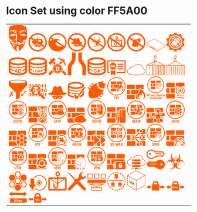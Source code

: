# Icon Set using color FF5A00

<table><tr><td>
<img src='Anon01.svg' alt='Anon01.svg' width='50px' />
<img src='Anti-Botnet02.svg' alt='Anti-Botnet02.svg' width='50px' />
<img src='Anti-Flood02.svg' alt='Anti-Flood02.svg' width='50px' />
<img src='Anti-Intrusion02.svg' alt='Anti-Intrusion02.svg' width='50px' />
<img src='Anti-Malware02.svg' alt='Anti-Malware02.svg' width='50px' />
<img src='Anti-Spam02.svg' alt='Anti-Spam02.svg' width='50px' />
<img src='Anti-Vuln02.svg' alt='Anti-Vuln02.svg' width='50px' />
<img src='appliance01.svg' alt='appliance01.svg' width='50px' />
<img src='AppSec01.svg' alt='AppSec01.svg' width='50px' />
<img src='Auth-AD01.svg' alt='Auth-AD01.svg' width='50px' />
<img src='Auth-LDAP01.svg' alt='Auth-LDAP01.svg' width='50px' />
<img src='BitcoinMine01.svg' alt='BitcoinMine01.svg' width='50px' />
<img src='Bottleneck01.svg' alt='Bottleneck01.svg' width='50px' />
<img src='Cert-CA01.svg' alt='Cert-CA01.svg' width='50px' />
<img src='Cert-SSL01.svg' alt='Cert-SSL01.svg' width='50px' />
<img src='cloud01.svg' alt='cloud01.svg' width='50px' />
<img src='container01.svg' alt='container01.svg' width='50px' />
<img src='container02.svg' alt='container02.svg' width='50px' />
<img src='ContentFilter01.svg' alt='ContentFilter01.svg' width='50px' />
<img src='ContentInspect01.svg' alt='ContentInspect01.svg' width='50px' />
<img src='Criminal01.svg' alt='Criminal01.svg' width='50px' />
<img src='DB-Sec01.svg' alt='DB-Sec01.svg' width='50px' />
<img src='Exploit01.svg' alt='Exploit01.svg' width='50px' />
<img src='FW02.svg' alt='FW02.svg' width='50px' />
<img src='FW03.svg' alt='FW03.svg' width='50px' />
<img src='FW-APcontrol02.svg' alt='FW-APcontrol02.svg' width='50px' />
<img src='FW-APcontrol03.svg' alt='FW-APcontrol03.svg' width='50px' />
<img src='FW-Carrier02.svg' alt='FW-Carrier02.svg' width='50px' />
<img src='FW-Carrier03.svg' alt='FW-Carrier03.svg' width='50px' />
<img src='FW-Cloud02.svg' alt='FW-Cloud02.svg' width='50px' />
<img src='FW-Cloud03.svg' alt='FW-Cloud03.svg' width='50px' />
<img src='FW-DC02.svg' alt='FW-DC02.svg' width='50px' />
<img src='FW-DC03.svg' alt='FW-DC03.svg' width='50px' />
<img src='FW-Dist02.svg' alt='FW-Dist02.svg' width='50px' />
<img src='FW-Dist03.svg' alt='FW-Dist03.svg' width='50px' />
<img src='FW-IntSeg02.svg' alt='FW-IntSeg02.svg' width='50px' />
<img src='FW-IntSeg03.svg' alt='FW-IntSeg03.svg' width='50px' />
<img src='FW-IPS02.svg' alt='FW-IPS02.svg' width='50px' />
<img src='FW-IPS03.svg' alt='FW-IPS03.svg' width='50px' />
<img src='FW-NextGen02.svg' alt='FW-NextGen02.svg' width='50px' />
<img src='FW-NextGen03.svg' alt='FW-NextGen03.svg' width='50px' />
<img src='FW-SDWAN02.svg' alt='FW-SDWAN02.svg' width='50px' />
<img src='FW-SDWAN03.svg' alt='FW-SDWAN03.svg' width='50px' />
<img src='FW-SWG02.svg' alt='FW-SWG02.svg' width='50px' />
<img src='FW-SWG03.svg' alt='FW-SWG03.svg' width='50px' />
<img src='FW-UTM01.svg' alt='FW-UTM01.svg' width='50px' />
<img src='FW-UTM03.svg' alt='FW-UTM03.svg' width='50px' />
<img src='FW-Virt01.svg' alt='FW-Virt01.svg' width='50px' />
<img src='FW-Virt03.svg' alt='FW-Virt03.svg' width='50px' />
<img src='FW-VPN02.svg' alt='FW-VPN02.svg' width='50px' />
<img src='FW-VPN03.svg' alt='FW-VPN03.svg' width='50px' />
<img src='hosted01.svg' alt='hosted01.svg' width='50px' />
<img src='Key01.svg' alt='Key01.svg' width='50px' />
<img src='Malware01.svg' alt='Malware01.svg' width='50px' />
<img src='Segmentation01.svg' alt='Segmentation01.svg' width='50px' />
<img src='software01.svg' alt='software01.svg' width='50px' />
<img src='SPAM01.svg' alt='SPAM01.svg' width='50px' />
<img src='Troubleshoot01.svg' alt='Troubleshoot01.svg' width='50px' />
<img src='VDOM01.svg' alt='VDOM01.svg' width='50px' />
<img src='VLAN02.svg' alt='VLAN02.svg' width='50px' />
<img src='vm01.svg' alt='vm01.svg' width='50px' />
<img src='VPN01.svg' alt='VPN01.svg' width='50px' />
<img src='VPN-IPSEC01.svg' alt='VPN-IPSEC01.svg' width='50px' />
<img src='VPN-IPSEC-Tun01.svg' alt='VPN-IPSEC-Tun01.svg' width='50px' />
<img src='VPN-SSL01.svg' alt='VPN-SSL01.svg' width='50px' />
</td></tr></table>
